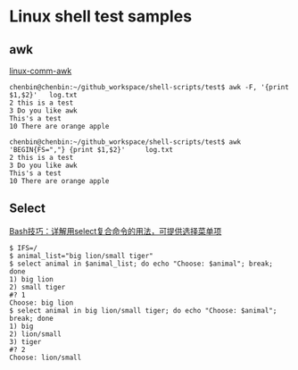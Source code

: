 # Linux shell test samples

## awk

[linux-comm-awk](https://www.runoob.com/linux/linux-comm-awk.html)

```shell
chenbin@chenbin:~/github_workspace/shell-scripts/test$ awk -F, '{print $1,$2}'   log.txt
2 this is a test 
3 Do you like awk 
This's a test 
10 There are orange apple

chenbin@chenbin:~/github_workspace/shell-scripts/test$ awk 'BEGIN{FS=","} {print $1,$2}'     log.txt
2 this is a test 
3 Do you like awk 
This's a test 
10 There are orange apple
```

## Select

[Bash技巧：详解用select复合命令的用法，可提供选择菜单项](https://segmentfault.com/a/1190000021187291)

```shell
$ IFS=/
$ animal_list="big lion/small tiger"
$ select animal in $animal_list; do echo "Choose: $animal"; break; done
1) big lion
2) small tiger
#? 1
Choose: big lion
$ select animal in big lion/small tiger; do echo "Choose: $animal"; break; done
1) big
2) lion/small
3) tiger
#? 2
Choose: lion/small
```

